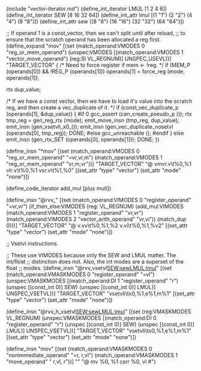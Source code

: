 (include "vector-iterator.md")
(define_int_iterator LMUL [1 2 4 8])
(define_int_iterator SEW [8 16 32 64])
(define_int_attr lmul [(1 "1") (2 "2")  (4 "4")  (8 "8")])
(define_int_attr sew [(8 "8") (16 "16")  (32 "32")  (64 "64")])

;; If operand 1 is a const_vector, then we can't split until after reload,
;; to ensure that the scratch operand has been allocated a reg first.
(define_expand "mov<mode>"
  [(set (match_operand:VMODES 0 "reg_or_mem_operand")
	(unspec:VMODES
	  [(match_operand:VMODES 1 "vector_move_operand")
	   (reg:SI VL_REGNUM)]
	 UNSPEC_USEVL))]
  "TARGET_VECTOR"
{
  /* Need to force register if mem <- !reg.  */
  if (MEM_P (operands[0]) && !REG_P (operands[1]))
    operands[1] = force_reg (<MODE>mode, operands[1]);

  rtx dup_value;

  /* If we have a const vector, then we have to load it's value into the
     scratch reg, and then create a vec_duplicate of it.  */
  if (const_vec_duplicate_p (operands[1], &dup_value))
    {
#if 0
      gcc_assert (can_create_pseudo_p ());
      rtx tmp_reg = gen_reg_rtx (<VSUBMODE>mode);
      emit_move_insn (tmp_reg, dup_value);
      emit_insn (gen_vsetvli_x0_<vlmode>());
      emit_insn (gen_vec_duplicate<mode>_nosetvl (operands[0], tmp_reg));
      DONE;
#else
      gcc_unreachable ();
#endif
    }
  else
    emit_insn (gen_rtx_SET (operands[0], operands[1]));
  DONE;
})

(define_insn "*mov<mode>"
  [(set (match_operand:VMODES 0 "reg_or_mem_operand"  "=vr,vr,m")
	(match_operand:VMODES 1 "reg_or_mem_operand"  "vr,m,vr"))]
  "TARGET_VECTOR"
  "@
   vmv<lmul>r.v\t%0,%1
   vl<lmul>r.v\t%0,%1
   vs<lmul>r.v\t%1,%0"
  [(set_attr "type" "vector")
   (set_attr "mode" "none")])

(define_code_iterator add_mul [plus mult])

(define_insn "@rvv_<optab><mode>"
  [(set (match_operand:VIMODES 0 "register_operand" "=vr,vr")
        (if_then_else:VIMODES
	  (reg:<VCMPEQUIV> VL_REGNUM)
          (add_mul:VIMODES
            (match_operand:VIMODES 1 "register_operand" "vr,vr")
            (match_operand:VIMODES 2 "vector_arith_operand" "vr,vi"))
          (match_dup 0)))]
  "TARGET_VECTOR"
  "@
   v<insn>.vv\t%0,%1,%2
   v<insn>.vi\t%0,%1,%v2"
  [(set_attr "type" "vector")
   (set_attr "mode" "none")])

;; Vsetvl instructions.

;; These use VIMODES because only the SEW and LMUL matter.  The int/float
;; distinction does not.  Also, the int modes are a superset of the float
;; modes.
(define_insn "@rvv_vsetvl<mode><SEW:sew><LMUL:lmul>"
  [(set (match_operand:VMASKMODES 0 "register_operand" "=vl")
        (unspec:VMASKMODES [(match_operand:DI 1 "register_operand" "r")
			 (unspec [(const_int 0)] SEW)
			 (unspec [(const_int 0)] LMUL)] UNSPEC_VSETVL))]
  "TARGET_VECTOR"
  "vsetvli\tx0,%1,e%1,m%1"
  [(set_attr "type" "vector")
   (set_attr "mode" "none")])

(define_insn "@rvv_h_vsetvl<mode><SEW:sew><LMUL:lmul>"
  [(set (reg:VMASKMODES VL_REGNUM)
        (unspec:VMASKMODES [(match_operand:DI 0 "register_operand" "r")
			 (unspec [(const_int 0)] SEW)
			 (unspec [(const_int 0)] LMUL)] UNSPEC_VSETVL))]
  "TARGET_VECTOR"
  "vsetvli\tx0,%1,e%1,m%1"
  [(set_attr "type" "vector")
   (set_attr "mode" "none")])

(define_insn "mov<mode>"
  [(set (match_operand:VMASKMODES 0 "nonimmediate_operand" "=r, r,vl")
	(match_operand:VMASKMODES 1 "move_operand"         " r,vl, r"))]
  ""
  "@
   mv %0, %1
   csrr %0, vl
   #")

